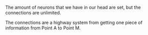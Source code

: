 The amount of neurons that we have in our head are set, but the connections are unlimited.

The connections are a highway system from getting one piece of information from Point A to Point M.